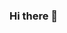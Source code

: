 ### Hi there 👋

<!--
**volkovt/volkovt** is a ✨ _special_ ✨ repository because its `README.md` (this file) appears on your GitHub profile.

Here are some ideas to get you started:

- 🔭 Trabalho com fullstack Vue.JS/Java
- 🌱 Estudando React e AWS
- 📫 Contate-me no email: diego_melo_1991@hotmail.com
- ⚡ Curiodade é que comecei a estudar programação em C com 12 anos para trabalhar com Counter Strike
